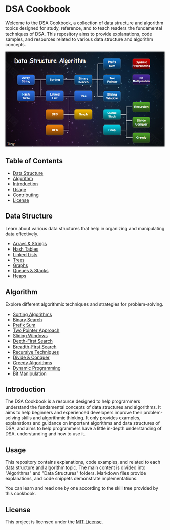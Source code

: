 # DSA Cookbook

Welcome to the DSA Cookbook, a collection of data structure and algorithm topics designed for study, reference, and to teach readers the fundamental techniques of DSA. This repository aims to provide explanations, code samples, and resources related to various data structure and algorithm concepts.

![Skills Tree](./image/skills_tree.png)

## Table of Contents

- [Data Structure](#data-structure)
- [Algorithm](#algorithm)
- [Introduction](#introduction)
- [Usage](#usage)
- [Contributing](#contributing)
- [License](#license)


## Data Structure

Learn about various data structures that help in organizing and manipulating data effectively.

- [Arrays & Strings](https://github.com/Lucien1999s/Data-Structure-Algorithm-cookbook/blob/master/Data%20Structure/arrays_strings.ipynb)
- [Hash Tables](https://github.com/Lucien1999s/Data-Structure-Algorithm-cookbook/blob/master/Data%20Structure/hash_table.ipynb)
- [Linked Lists](https://github.com/Lucien1999s/Data-Structure-Algorithm-cookbook/blob/master/Data%20Structure/linked_list.ipynb)
- [Trees](https://github.com/Lucien1999s/Data-Structure-Algorithm-cookbook/blob/master/Data%20Structure/tree.ipynb)
- [Graphs](https://github.com/Lucien1999s/Data-Structure-Algorithm-cookbook/blob/master/Data%20Structure/graph.ipynb)
- [Queues & Stacks](https://github.com/Lucien1999s/Data-Structure-Algorithm-cookbook/blob/master/Data%20Structure/queue_stack.ipynb)
- [Heaps](https://github.com/Lucien1999s/Data-Structure-Algorithm-cookbook/blob/master/Data%20Structure/heap.ipynb)

## Algorithm

Explore different algorithmic techniques and strategies for problem-solving.

- [Sorting Algorithms](https://github.com/Lucien1999s/Data-Structure-Algorithm-cookbook/blob/master/Algorithm/sorting.ipynb)
- [Binary Search](https://github.com/Lucien1999s/Data-Structure-Algorithm-cookbook/blob/master/Algorithm/binary_search.ipynb)
- [Prefix Sum](https://github.com/Lucien1999s/Data-Structure-Algorithm-cookbook/blob/master/Algorithm/prefix_sum.ipynb)
- [Two Pointer Approach](https://github.com/Lucien1999s/Data-Structure-Algorithm-cookbook/blob/master/Algorithm/two_pointer.ipynb)
- [Sliding Windows](https://github.com/Lucien1999s/Data-Structure-Algorithm-cookbook/blob/master/Algorithm/sliding_windows.ipynb)
- [Depth-First Search](https://github.com/Lucien1999s/Data-Structure-Algorithm-cookbook/blob/master/Algorithm/depth_first_search.ipynb)
- [Breadth-First Search](https://github.com/Lucien1999s/Data-Structure-Algorithm-cookbook/blob/master/Algorithm/breadth_first_search.ipynb)
- [Recursive Techniques](https://github.com/Lucien1999s/Data-Structure-Algorithm-cookbook/blob/master/Algorithm/recursive.ipynb)
- [Divide & Conquer](https://github.com/Lucien1999s/Data-Structure-Algorithm-cookbook/blob/master/Algorithm/divide_and_conquer.ipynb)
- [Greedy Algorithms](https://github.com/Lucien1999s/Data-Structure-Algorithm-cookbook/blob/master/Algorithm/greedy.ipynb)
- [Dynamic Programming](https://github.com/Lucien1999s/Data-Structure-Algorithm-cookbook/blob/master/Algorithm/dynamic_programming.ipynb)
- [Bit Manipulation](https://github.com/Lucien1999s/Data-Structure-Algorithm-cookbook/blob/master/Algorithm/bit_manipulation.ipynb)


## Introduction

The DSA Cookbook is a resource designed to help programmers understand the fundamental concepts of data structures and algorithms. It aims to help beginners and experienced developers improve their problem-solving skills and algorithmic thinking. It only provides examples, explanations and guidance on important algorithms and data structures of DSA, and aims to help programmers have a little in-depth understanding of DSA. understanding and how to use it.

## Usage

This repository contains explanations, code examples, and related to each data structure and algorithm topic. The main content is divided into "Algorithms" and "Data Structures" folders. Markdown files provide explanations, and code snippets demonstrate implementations.

You can learn and read one by one according to the skill tree provided by this cookbook.

## License

This project is licensed under the [MIT License](LICENSE).

